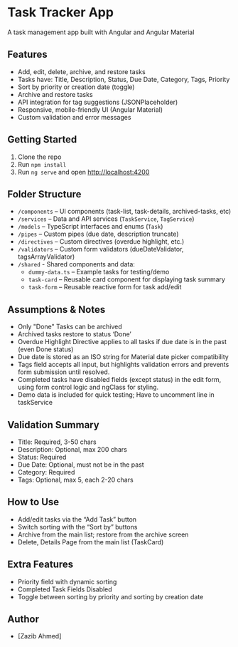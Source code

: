 # Task Tracker App

A task management app built with Angular and Angular Material

## Features

- Add, edit, delete, archive, and restore tasks
- Tasks have: Title, Description, Status, Due Date, Category, Tags, Priority
- Sort by priority or creation date (toggle)
- Archive and restore tasks
- API integration for tag suggestions (JSONPlaceholder)
- Responsive, mobile-friendly UI (Angular Material)
- Custom validation and error messages

## Getting Started

1. Clone the repo
2. Run `npm install`
3. Run `ng serve` and open [http://localhost:4200](http://localhost:4200)

## Folder Structure

- `/components` – UI components (task-list, task-details, archived-tasks, etc)
- `/services` – Data and API services (`TaskService`, `TagService`)
- `/models` – TypeScript interfaces and enums (`Task`)
- `/pipes` – Custom pipes (due date, description truncate)
- `/directives` – Custom directives (overdue highlight, etc.)
- `/validators` – Custom form validators (dueDateValidator, tagsArrayValidator)
- `/shared` - Shared components and data:
  - `dummy-data.ts` – Example tasks for testing/demo
  - `task-card` – Reusable card component for displaying task summary
  - `task-form` – Reusable reactive form for task add/edit

## Assumptions & Notes

- Only "Done" Tasks can be archived
- Archived tasks restore to status ‘Done’
- Overdue Highlight Directive applies to all tasks if due date is in the past (even Done status)
- Due date is stored as an ISO string for Material date picker compatibility
- Tags field accepts all input, but highlights validation errors and prevents form submission until resolved.
- Completed tasks have disabled fields (except status) in the edit form, using form control logic and ngClass for styling.
- Demo data is included for quick testing; Have to uncomment line in taskService

## Validation Summary

- Title: Required, 3-50 chars
- Description: Optional, max 200 chars
- Status: Required
- Due Date: Optional, must not be in the past
- Category: Required
- Tags: Optional, max 5, each 2-20 chars

## How to Use

- Add/edit tasks via the “Add Task” button
- Switch sorting with the “Sort by” buttons
- Archive from the main list; restore from the archive screen
- Delete, Details Page from the main list (TaskCard)

## Extra Features

- Priority field with dynamic sorting
- Completed Task Fields Disabled 
- Toggle between sorting by priority and sorting by creation date

## Author

- [Zazib Ahmed] 
